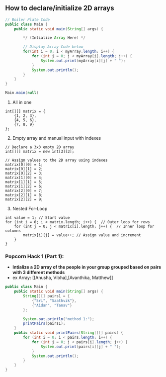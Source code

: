 ## How to declare/initialize 2D arrays


```Java
// Boiler Plate Code
public class Main {
    public static void main(String[] args) {

        */ (Intialize Array Here) */

        // Display Array Code below
        for(int i = 0; i < myArray.length; i++) {
            for (int j = 0; j < myArray[i].length; j++) {
                System.out.print(myArray[i][j] + " ");
            }
            System.out.println();
        }
    }
}

Main.main(null)
```

1) All in one
~~~
int[][] matrix = {
    {1, 2, 3},
    {4, 5, 6},
    {7, 8, 9}
};
~~~

2) Empty array and manual input with indexes
~~~
// Declare a 3x3 empty 2D array
int[][] matrix = new int[3][3];

// Assign values to the 2D array using indexes
matrix[0][0] = 1;
matrix[0][1] = 2;
matrix[0][2] = 3;
matrix[1][0] = 4;
matrix[1][1] = 5;
matrix[1][2] = 6;
matrix[2][0] = 7;
matrix[2][1] = 8;
matrix[2][2] = 9;
~~~

3) Nested For-Loop
~~~
int value = 1; // Start value
for (int i = 0; i < matrix.length; i++) {  // Outer loop for rows
    for (int j = 0; j < matrix[i].length; j++) {  // Inner loop for columns
        matrix[i][j] = value++; // Assign value and increment
    }
}
~~~

### Popcorn Hack 1 (Part 1): 
- **Intialize a 2D array of the people in your group grouped based on pairs with 3 different methods** 
- ex Array: [[Anusha, Vibha],[Avanthika, Matthew]]


```Java
public class Main {
    public static void main(String[] args) {
        String[][] pairs1 = {
            {"Sri", "Saathvik"},
            {"Aidan", "Tanav"}
        };

        System.out.println("method 1:");
        printPairs(pairs1);
    }
    public static void printPairs(String[][] pairs) {
        for (int i = 0; i < pairs.length; i++) {
            for (int j = 0; j < pairs[i].length; j++) {
                System.out.print(pairs[i][j] + " ");
            }
            System.out.println();
        }
    }
}

```
